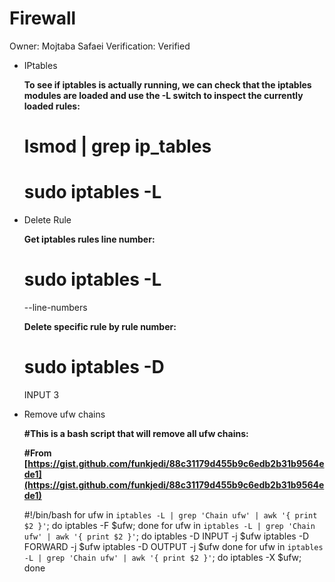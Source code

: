 # Firewall

Owner: Mojtaba Safaei
Verification: Verified

- IPtables
    
    
    **To see if iptables is actually running, we can check that the iptables modules are loaded and use the -L switch to inspect the currently loaded rules:**
    
    # lsmod | grep  ip_tables
    
    # sudo iptables -L
    
- Delete Rule
    
    
    **Get iptables rules line number:**
    
    # sudo iptables -L
    --line-numbers
    
    **Delete specific rule by rule number:**
    
    # sudo iptables -D
    INPUT 3
    
- Remove ufw chains
    
    **#This is a bash script that will remove all ufw chains:**
    
    **#From [https://gist.github.com/funkjedi/88c31179d455b9c6edb2b31b9564ede1](https://gist.github.com/funkjedi/88c31179d455b9c6edb2b31b9564ede1)**
    
    #!/bin/bash
    for ufw in `iptables -L | grep 'Chain ufw' | awk '{ print $2 }'`; do iptables -F $ufw; done
    for ufw in `iptables -L | grep 'Chain ufw' | awk '{ print $2 }'`; do
    iptables -D INPUT -j $ufw
    iptables -D FORWARD -j $ufw
    iptables -D OUTPUT -j $ufw
    done
    for ufw in `iptables -L | grep 'Chain ufw' | awk '{ print $2 }'`; do iptables -X $ufw; done